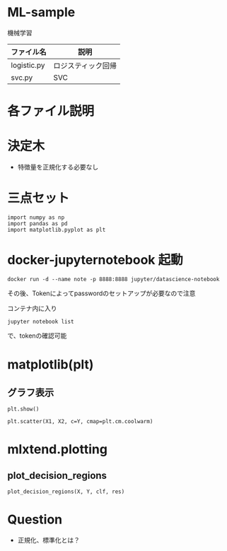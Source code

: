 # ML-sample
機械学習

|ファイル名|説明|
| --- | --- |
|logistic.py|ロジスティック回帰|
|svc.py|SVC|

# 各ファイル説明

# 決定木

- 特徴量を正規化する必要なし

# 三点セット

```
import numpy as np
import pandas as pd
import matplotlib.pyplot as plt
```

# docker-jupyternotebook 起動

```
docker run -d --name note -p 8888:8888 jupyter/datascience-notebook
```

その後、Tokenによってpasswordのセットアップが必要なので注意

コンテナ内に入り

```
jupyter notebook list
```

で、tokenの確認可能

# matplotlib(plt)

## グラフ表示

```
plt.show()
```

```
plt.scatter(X1, X2, c=Y, cmap=plt.cm.coolwarm)
```

# mlxtend.plotting

## plot_decision_regions

```
plot_decision_regions(X, Y, clf, res)
```

# Question

- 正規化、標準化とは？